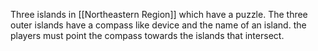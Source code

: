 Three islands in [[Northeastern Region]] which have a puzzle. The three outer islands have a compass like device and the name of an island. the players must point the compass towards the islands that intersect.